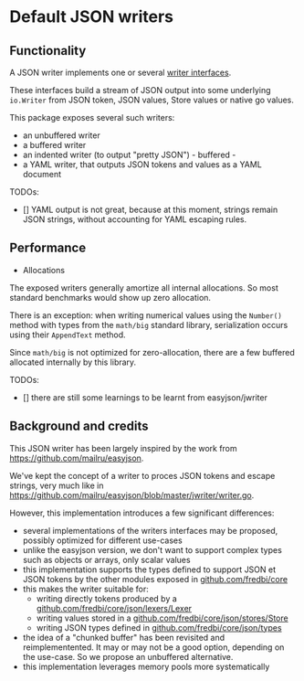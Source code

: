 # Default JSON writers

## Functionality

A JSON writer implements one or several [writer interfaces](https://github.com/fredbi/core/blob/master/json/writers/writers.go).

These interfaces build a stream of JSON output into some underlying `io.Writer` from JSON token, JSON values, Store values or native go values.

This package exposes several such writers:
* an unbuffered writer
* a buffered writer
* an indented writer (to output "pretty JSON") - buffered -
* a YAML writer, that outputs JSON tokens and values as a YAML document

TODOs:

* [] YAML output is not great, because at this moment, strings remain JSON strings, without accounting for YAML escaping rules.

## Performance

* Allocations

The exposed writers generally amortize all internal allocations. So most standard benchmarks would show up zero allocation.

There is an exception: when writing numerical values using the `Number()` method with types
from the `math/big` standard library, serialization occurs using their `AppendText` method.

Since `math/big` is not optimized for zero-allocation, there are a few buffered allocated internally by this library.

TODOs:

* [] there are still some learnings to be learnt from easyjson/jwriter


## Background and credits

This JSON writer has been largely inspired by the work from https://github.com/mailru/easyjson.

We've kept the concept of a writer to proces JSON tokens and escape strings, 
very much like in https://github.com/mailru/easyjson/blob/master/jwriter/writer.go.

However, this implementation introduces a few significant differences:

  * several implementations of the writers interfaces may be proposed, possibly optimized for different use-cases
  * unlike the easyjson version, we don't want to support complex types such as objects or arrays, only scalar values
  * this implementation supports the types defined to support JSON et JSON tokens by the other modules exposed
    in [github.com/fredbi/core](https://github.com/fredbi/core)
  * this makes the writer suitable for:
    * writing directly tokens produced by a [github.com/fredbi/core/json/lexers/Lexer](https://github.com/fredbi/core/blob/master/json/lexers/lexers.go)
    * writing values stored in a [github.com/fredbi/core/json/stores/Store](https://github.com/fredbi/core/blob/master/json/stores/stores.go)
    * writing JSON types defined in [github.com/fredbi/core/json/types](https://github.com/fredbi/core/blob/master/json/types/types.go)
  * the idea of a "chunked buffer" has been revisited and reimplementented. It may or may not be a good option, depending on the use-case.
    So we propose an unbuffered alternative.
  * this implementation leverages memory pools more systematically
